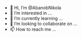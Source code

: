 - 👋 Hi, I’m @AbanobNikola
- 👀 I’m interested in ...
- 🌱 I’m currently learning ...
- 💞️ I’m looking to collaborate on ...
- 📫 How to reach me ...

<!---
AbanobNikola/AbanobNikola is a ✨ special ✨ repository because its `README.md` (this file) appears on your GitHub profile.
You can click the Preview link to take a look at your changes.
--->
